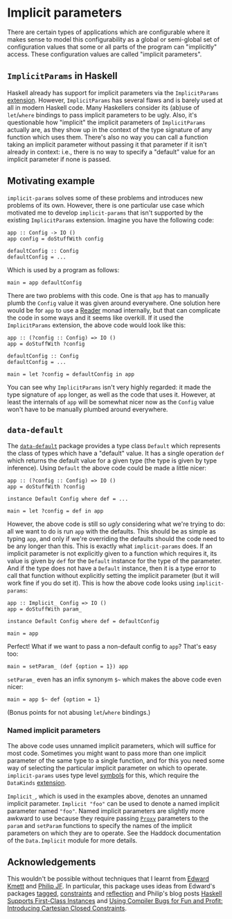 # Implicit parameters

There are certain types of applications which are configurable where it makes
sense to model this configurability as a global or semi-global set of
configuration values that some or all parts of the program can "implicitly"
access. These configuration values are called "implicit parameters".

## `ImplicitParams` in Haskell

Haskell already has support for implicit parameters via the `ImplicitParams`
[extension][ImplicitParams]. However, `ImplicitParams` has several flaws and
is barely used at all in modern Haskell code. Many Haskellers consider its
(ab)use of `let`/`where` bindings to pass implicit parameters to be ugly.
Also, it's questionable how "implicit" the implicit parameters of
`ImplicitParams` actually are, as they show up in the context of the type
signature of any function which uses them. There's also no way you can call a
function taking an implicit parameter without passing it that parameter if it
isn't already in context: i.e., there is no way to specify a "default" value
for an implicit parameter if none is passed.

## Motivating example

`implicit-params` solves some of these problems and introduces new problems of
its own. However, there is one particular use case which motivated me to
develop `implicit-params` that isn't supported by the existing
`ImplicitParams` extension. Imagine you have the following code:

    app :: Config -> IO ()
    app config = doStuffWith config
    
    defaultConfig :: Config
    defaultConfig = ...

Which is used by a program as follows:

    main = app defaultConfig

There are two problems with this code. One is that `app` has to manually plumb
the `Config` value it was given around everywhere. One solution here would be
for `app` to use a [Reader][Reader] monad internally, but that can complicate
the code in some ways and it seems like overkill. If it used the
`ImplicitParams` extension, the above code would look like this:

    app :: (?config :: Config) => IO ()
    app = doStuffWith ?config
    
    defaultConfig :: Config
    defaultConfig = ...

    main = let ?config = defaultConfig in app

You can see why `ImplicitParams` isn't very highly regarded: it made the type
signature of `app` longer, as well as the code that uses it. However, at least
the internals of `app` will be somewhat nicer now as the `Config` value won't
have to be manually plumbed around everywhere.

## `data-default`

The [`data-default`][data-default] package provides a type class `Default`
which represents the class of types which have a \"default\" value. It has a
single operation `def` which returns the default value for a given type (the
type is given by type inference). Using `Default` the above code could be made
a little nicer:

    app :: (?config :: Config) => IO ()
    app = doStuffWith ?config
    
    instance Default Config where def = ...

    main = let ?config = def in app

However, the above code is still so *ugly* considering what we're trying to
do: all we want to do is run `app` with the defaults. This should be as simple
as typing `app`, and only if we're overriding the defaults should the code
need to be any longer than this. This is exactly what `implicit-params` does.
If an implicit parameter is not explicitly given to a function which requires
it, its value is given by `def` for the `Default` instance for the type of the
parameter. And if the type does not have a `Default` instance, then it is a
type error to call that function without explicitly setting the implicit
parameter (but it will work fine if you do set it). This is how the above code
looks using `implicit-params`:

    app :: Implicit_ Config => IO ()
    app = doStuffWith param_
    
    instance Default Config where def = defaultConfig

    main = app

Perfect! What if we want to pass a non-default config to `app`? That's easy
too:

    main = setParam_ (def {option = 1}) app

`setParam_` even has an infix synonym `$~` which makes the above code even
nicer:

    main = app $~ def {option = 1}

(Bonus points for not abusing `let`/`where` bindings.)

### Named implicit parameters

The above code uses unnamed implicit parameters, which will suffice for most
code. Sometimes you might want to pass more than one implicit parameter of the
same type to a single function, and for this you need some way of selecting
the particular implicit parameter on which to operate. `implicit-params` uses
type level [symbols][Symbols] for this, which require the `DataKinds`
[extension][DataKinds].

`Implicit_`, which is used in the examples above, denotes an unnamed implicit
parameter. `Implicit "foo"` can be used to denote a named implicit parameter
named `"foo"`. Named implicit parameters are slightly more awkward to use
because they require passing [`Proxy`][Proxy] parameters to the `param` and
`setParam` functions to specify the names of the implicit parameters on which
they are to operate. See the Haddock documentation of the `Data.Implicit`
module for more details.

## Acknowledgements

This wouldn't be possible without techniques that I learnt from
[Edward Kmett][edwardk] and [Philip JF][philipjf]. In particular, this package
uses ideas from Edward's packages [tagged][tagged], [constraints][constraints]
and [reflection][reflection] and Philip's blog posts [Haskell Supports
First-Class Instances][firstclass] and [Using Compiler Bugs for Fun and
Profit: Introducing Cartesian Closed Constraints][profit].

[ImplicitParams]: http://www.haskell.org/ghc/docs/latest/html/users_guide/other-type-extensions.html#implicit-parameters
[Reader]: http://hackage.haskell.org/packages/archive/mtl/latest/doc/html/Control-Monad-Reader-Class.html
[data-default]: http://hackage.haskell.org/package/data-default
[Symbols]: http://www.haskell.org/ghc/docs/latest/html/libraries/base/GHC-TypeLits.html#t:Symbol
[DataKinds]: http://www.haskell.org/ghc/docs/7.4.1/html/users_guide/kind-polymorphism-and-promotion.html
[Proxy]: http://hackage.haskell.org/packages/archive/tagged/latest/doc/html/Data-Proxy.html
[edwardk]: http://comonad.com/reader/
[philipjf]: http://joyoftypes.blogspot.com/
[tagged]: http://hackage.haskell.org/package/tagged
[constraints]: http://hackage.haskell.org/package/constraints
[reflection]: http://hackage.haskell.org/package/reflection
[firstclass]: http://joyoftypes.blogspot.com/2012/02/haskell-supports-first-class-instances.html
[profit]: http://joyoftypes.blogspot.com/2013/01/using-compiler-bugs-for-fun-and-profit.html